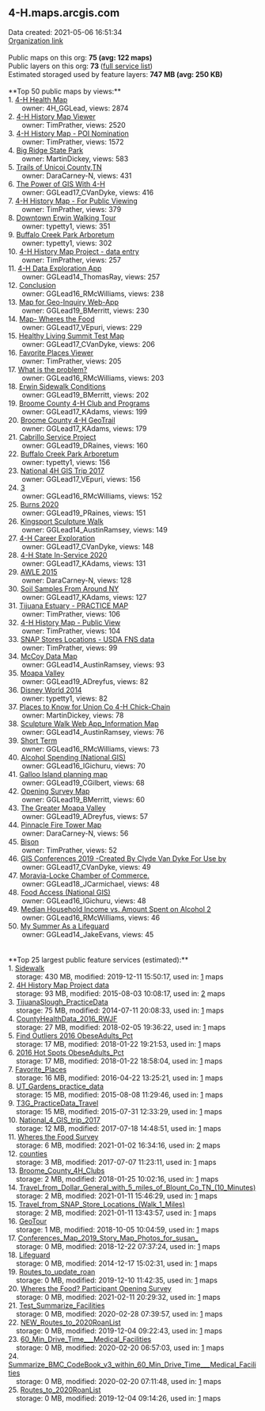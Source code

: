 <h2>4-H.maps.arcgis.com</h2> Data created: 2021-05-06 16:51:34 <br /><a target='new' href='https://4-H.maps.arcgis.com'>Organization link</a><br /><br />Public maps on this org: <b>75 (avg: 122 maps)</b><br />Public layers on this org: <b>73 </b>(<a target='new' href='https://services.arcgis.com/0iQnc90cLcaNZExC/ArcGIS/rest/services'>full service list</a>)<br />Estimated storaged used by feature layers: <b>747 MB (avg: 250 KB)</b><br /><br />**Top 50 public maps by views:**<br />  1. <a target='new' href='https://www.arcgis.com/home/item.html?id=425d71193b044fdca86d4a162a1c3a55'>4-H Health Map</a> <br />  &nbsp;&nbsp;&nbsp;&nbsp; &nbsp;&nbsp;owner: 4H_GGLead, views: 2874<br />  2. <a target='new' href='https://www.arcgis.com/home/item.html?id=547810adc6ab438ba54cb810317f4c25'>4-H History Map Viewer</a> <br />  &nbsp;&nbsp;&nbsp;&nbsp; &nbsp;&nbsp;owner: TimPrather, views: 2520<br />  3. <a target='new' href='https://www.arcgis.com/home/item.html?id=16ee2e1ba244456bb2d5c15b983fd9f6'>4-H History Map - POI Nomination</a> <br />  &nbsp;&nbsp;&nbsp;&nbsp; &nbsp;&nbsp;owner: TimPrather, views: 1572<br />  4. <a target='new' href='https://www.arcgis.com/home/item.html?id=64b22b5831d44aba93e27fecf9673809'>Big Ridge State Park</a> <br />  &nbsp;&nbsp;&nbsp;&nbsp; &nbsp;&nbsp;owner: MartinDickey, views: 583<br />  5. <a target='new' href='https://www.arcgis.com/home/item.html?id=ec2bb62e5b6042998d7d61e37881cb69'>Trails of Unicoi County,TN</a> <br />  &nbsp;&nbsp;&nbsp;&nbsp; &nbsp;&nbsp;owner: DaraCarney-N, views: 431<br />  6. <a target='new' href='https://www.arcgis.com/home/item.html?id=492e3058ec4342178a894986705b0827'>The Power of GIS With 4-H</a> <br />  &nbsp;&nbsp;&nbsp;&nbsp; &nbsp;&nbsp;owner: GGLead17_CVanDyke, views: 416<br />  7. <a target='new' href='https://www.arcgis.com/home/item.html?id=48b1983d92a547cb84914f31aad667ea'>4-H History Map - For Public Viewing</a> <br />  &nbsp;&nbsp;&nbsp;&nbsp; &nbsp;&nbsp;owner: TimPrather, views: 379<br />  8. <a target='new' href='https://www.arcgis.com/home/item.html?id=d24c6d7b4eec428baf75014bd472908d'>Downtown Erwin Walking Tour</a> <br />  &nbsp;&nbsp;&nbsp;&nbsp; &nbsp;&nbsp;owner: typetty1, views: 351<br />  9. <a target='new' href='https://www.arcgis.com/home/item.html?id=c839b0eaead24aa384b51e4772bcc372'>Buffalo Creek Park Arboretum</a> <br />  &nbsp;&nbsp;&nbsp;&nbsp; &nbsp;&nbsp;owner: typetty1, views: 302<br />  10. <a target='new' href='https://www.arcgis.com/home/item.html?id=e5e2ba6d34f2434ebfe30a04c812aeba'>4-H History Map Project - data entry</a> <br />  &nbsp;&nbsp;&nbsp;&nbsp; &nbsp;&nbsp;owner: TimPrather, views: 257<br />  11. <a target='new' href='https://www.arcgis.com/home/item.html?id=883dc5b9eab94b58b446524cc03971e1'>4-H Data Exploration App</a> <br />  &nbsp;&nbsp;&nbsp;&nbsp; &nbsp;&nbsp;owner: GGLead14_ThomasRay, views: 257<br />  12. <a target='new' href='https://www.arcgis.com/home/item.html?id=b4f5e843d1c7416d85b76e199e4bbcac'>Conclusion</a> <br />  &nbsp;&nbsp;&nbsp;&nbsp; &nbsp;&nbsp;owner: GGLead16_RMcWilliams, views: 238<br />  13. <a target='new' href='https://www.arcgis.com/home/item.html?id=67a14e62223f445191924eb40d405eaf'>Map for Geo-Inquiry Web-App</a> <br />  &nbsp;&nbsp;&nbsp;&nbsp; &nbsp;&nbsp;owner: GGLead19_BMerritt, views: 230<br />  14. <a target='new' href='https://www.arcgis.com/home/item.html?id=6a7ea6297c0440e486483b9ed7263601'>Map- Wheres the Food</a> <br />  &nbsp;&nbsp;&nbsp;&nbsp; &nbsp;&nbsp;owner: GGLead17_VEpuri, views: 229<br />  15. <a target='new' href='https://www.arcgis.com/home/item.html?id=707d8412a0534d7aacefebeca0d158c9'>Healthy Living Summit Test Map</a> <br />  &nbsp;&nbsp;&nbsp;&nbsp; &nbsp;&nbsp;owner: GGLead17_CVanDyke, views: 206<br />  16. <a target='new' href='https://www.arcgis.com/home/item.html?id=b09c3537b8ee49839d1d4a566fc35d00'>Favorite Places Viewer</a> <br />  &nbsp;&nbsp;&nbsp;&nbsp; &nbsp;&nbsp;owner: TimPrather, views: 205<br />  17. <a target='new' href='https://www.arcgis.com/home/item.html?id=b407f664890d4d0a80ca535d1968ab38'>What is the problem?</a> <br />  &nbsp;&nbsp;&nbsp;&nbsp; &nbsp;&nbsp;owner: GGLead16_RMcWilliams, views: 203<br />  18. <a target='new' href='https://www.arcgis.com/home/item.html?id=0de7c6b6761046f8a2305da085b78658'>Erwin Sidewalk Conditions</a> <br />  &nbsp;&nbsp;&nbsp;&nbsp; &nbsp;&nbsp;owner: GGLead19_BMerritt, views: 202<br />  19. <a target='new' href='https://www.arcgis.com/home/item.html?id=3e87d0df93d94c50bf6acb5782e63af6'>Broome County 4-H Club and Programs</a> <br />  &nbsp;&nbsp;&nbsp;&nbsp; &nbsp;&nbsp;owner: GGLead17_KAdams, views: 199<br />  20. <a target='new' href='https://www.arcgis.com/home/item.html?id=0a529ef8a36740c9ab741a4a9cf2059f'>Broome County 4-H GeoTrail</a> <br />  &nbsp;&nbsp;&nbsp;&nbsp; &nbsp;&nbsp;owner: GGLead17_KAdams, views: 179<br />  21. <a target='new' href='https://www.arcgis.com/home/item.html?id=f3ee28f0e04847f1b3bf3ba83b6b2e2b'>Cabrillo Service Project</a> <br />  &nbsp;&nbsp;&nbsp;&nbsp; &nbsp;&nbsp;owner: GGLead19_DRaines, views: 160<br />  22. <a target='new' href='https://www.arcgis.com/home/item.html?id=19d42e39686e4e77941c2a5d9e4568c3'>Buffalo Creek Park Arboretum</a> <br />  &nbsp;&nbsp;&nbsp;&nbsp; &nbsp;&nbsp;owner: typetty1, views: 156<br />  23. <a target='new' href='https://www.arcgis.com/home/item.html?id=808f813a61f84802a2e9c1ce3101d8ce'>National 4H GIS Trip 2017</a> <br />  &nbsp;&nbsp;&nbsp;&nbsp; &nbsp;&nbsp;owner: GGLead17_VEpuri, views: 156<br />  24. <a target='new' href='https://www.arcgis.com/home/item.html?id=9622fcc7d7d4403083242f65e3490ece'>3</a> <br />  &nbsp;&nbsp;&nbsp;&nbsp; &nbsp;&nbsp;owner: GGLead16_RMcWilliams, views: 152<br />  25. <a target='new' href='https://www.arcgis.com/home/item.html?id=a29aba2e36514832a7e0f326f8354863'>Burns 2020</a> <br />  &nbsp;&nbsp;&nbsp;&nbsp; &nbsp;&nbsp;owner: GGLead19_PRaines, views: 151<br />  26. <a target='new' href='https://www.arcgis.com/home/item.html?id=4c1ae1dbd6f44a55bff9a18b1177010f'>Kingsport Sculpture Walk</a> <br />  &nbsp;&nbsp;&nbsp;&nbsp; &nbsp;&nbsp;owner: GGLead14_AustinRamsey, views: 149<br />  27. <a target='new' href='https://www.arcgis.com/home/item.html?id=74cf9b28e7ed458985710f1e1f6c8189'>4-H Career Exploration</a> <br />  &nbsp;&nbsp;&nbsp;&nbsp; &nbsp;&nbsp;owner: GGLead17_CVanDyke, views: 148<br />  28. <a target='new' href='https://www.arcgis.com/home/item.html?id=b198d2bd91314d8eb210737c41ed60a0'>4-H State In-Service 2020</a> <br />  &nbsp;&nbsp;&nbsp;&nbsp; &nbsp;&nbsp;owner: GGLead17_KAdams, views: 131<br />  29. <a target='new' href='https://www.arcgis.com/home/item.html?id=41544519c5ea41c7a6f42320b16a9be1'>AWLE 2015</a> <br />  &nbsp;&nbsp;&nbsp;&nbsp; &nbsp;&nbsp;owner: DaraCarney-N, views: 128<br />  30. <a target='new' href='https://www.arcgis.com/home/item.html?id=9f3df39fe3f948adb72039456b02b71a'>Soil Samples From Around NY</a> <br />  &nbsp;&nbsp;&nbsp;&nbsp; &nbsp;&nbsp;owner: GGLead17_KAdams, views: 127<br />  31. <a target='new' href='https://www.arcgis.com/home/item.html?id=be59936f4bb64990ad24c7b0d91a4a25'>Tijuana Estuary - PRACTICE MAP</a> <br />  &nbsp;&nbsp;&nbsp;&nbsp; &nbsp;&nbsp;owner: TimPrather, views: 106<br />  32. <a target='new' href='https://www.arcgis.com/home/item.html?id=5bb02c997eb842edb7d4d225d487ba49'>4-H History Map - Public View</a> <br />  &nbsp;&nbsp;&nbsp;&nbsp; &nbsp;&nbsp;owner: TimPrather, views: 104<br />  33. <a target='new' href='https://www.arcgis.com/home/item.html?id=a1b833e4df694330887958471c49fa20'>SNAP Stores Locations - USDA FNS data</a> <br />  &nbsp;&nbsp;&nbsp;&nbsp; &nbsp;&nbsp;owner: TimPrather, views: 99<br />  34. <a target='new' href='https://www.arcgis.com/home/item.html?id=13d1cb9334c247a5a6be4f9799a0b3ee'>McCoy Data Map</a> <br />  &nbsp;&nbsp;&nbsp;&nbsp; &nbsp;&nbsp;owner: GGLead14_AustinRamsey, views: 93<br />  35. <a target='new' href='https://www.arcgis.com/home/item.html?id=088fac638c8d4b8b8f8a6f41b3df2b04'>Moapa Valley</a> <br />  &nbsp;&nbsp;&nbsp;&nbsp; &nbsp;&nbsp;owner: GGLead19_ADreyfus, views: 82<br />  36. <a target='new' href='https://www.arcgis.com/home/item.html?id=13ee2da2f0a1473d929908d949e24f50'>Disney World 2014</a> <br />  &nbsp;&nbsp;&nbsp;&nbsp; &nbsp;&nbsp;owner: typetty1, views: 82<br />  37. <a target='new' href='https://www.arcgis.com/home/item.html?id=03fcc5f11f1847ddaa61837297ef7f32'>Places to Know for Union Co 4-H Chick-Chain</a> <br />  &nbsp;&nbsp;&nbsp;&nbsp; &nbsp;&nbsp;owner: MartinDickey, views: 78<br />  38. <a target='new' href='https://www.arcgis.com/home/item.html?id=7742d1c986214122b5cfdeb431661c9d'>Sculpture Walk Web App_Information Map</a> <br />  &nbsp;&nbsp;&nbsp;&nbsp; &nbsp;&nbsp;owner: GGLead14_AustinRamsey, views: 76<br />  39. <a target='new' href='https://www.arcgis.com/home/item.html?id=9d583cce52e84870b16d552013973a8f'>Short Term</a> <br />  &nbsp;&nbsp;&nbsp;&nbsp; &nbsp;&nbsp;owner: GGLead16_RMcWilliams, views: 73<br />  40. <a target='new' href='https://www.arcgis.com/home/item.html?id=9544586c19c040c7b3ae96ff72b39753'>Alcohol Spending (National GIS)</a> <br />  &nbsp;&nbsp;&nbsp;&nbsp; &nbsp;&nbsp;owner: GGLead16_IGichuru, views: 70<br />  41. <a target='new' href='https://www.arcgis.com/home/item.html?id=696d179f3fa24e9da252bef3b4cd89b9'>Galloo Island planning map</a> <br />  &nbsp;&nbsp;&nbsp;&nbsp; &nbsp;&nbsp;owner: GGLead19_CGilbert, views: 68<br />  42. <a target='new' href='https://www.arcgis.com/home/item.html?id=86361e51435c4e5a93bfc0324bd95569'>Opening Survey Map</a> <br />  &nbsp;&nbsp;&nbsp;&nbsp; &nbsp;&nbsp;owner: GGLead19_BMerritt, views: 60<br />  43. <a target='new' href='https://www.arcgis.com/home/item.html?id=6c3538fc6270423db09c16a887c39fd5'>The Greater Moapa Valley</a> <br />  &nbsp;&nbsp;&nbsp;&nbsp; &nbsp;&nbsp;owner: GGLead19_ADreyfus, views: 57<br />  44. <a target='new' href='https://www.arcgis.com/home/item.html?id=36a58c2775ce4ec5aaf4cd469fc8eeb6'>Pinnacle Fire Tower Map</a> <br />  &nbsp;&nbsp;&nbsp;&nbsp; &nbsp;&nbsp;owner: DaraCarney-N, views: 56<br />  45. <a target='new' href='https://www.arcgis.com/home/item.html?id=320d59f2c71947f2a25d889ea10603af'>Bison</a> <br />  &nbsp;&nbsp;&nbsp;&nbsp; &nbsp;&nbsp;owner: TimPrather, views: 52<br />  46. <a target='new' href='https://www.arcgis.com/home/item.html?id=01386edbd8e143a3950bfcc1e4f26097'>GIS Conferences 2019 -Created By Clyde Van Dyke For Use by </a> <br />  &nbsp;&nbsp;&nbsp;&nbsp; &nbsp;&nbsp;owner: GGLead17_CVanDyke, views: 49<br />  47. <a target='new' href='https://www.arcgis.com/home/item.html?id=1a38a35b287349ad8754ce9a99ff02cb'>Moravia-Locke Chamber of Commerce.</a> <br />  &nbsp;&nbsp;&nbsp;&nbsp; &nbsp;&nbsp;owner: GGLead18_JCarmichael, views: 48<br />  48. <a target='new' href='https://www.arcgis.com/home/item.html?id=92ef8cda1e104ccb828cfc17d083fc9c'>Food Access (National GIS)</a> <br />  &nbsp;&nbsp;&nbsp;&nbsp; &nbsp;&nbsp;owner: GGLead16_IGichuru, views: 48<br />  49. <a target='new' href='https://www.arcgis.com/home/item.html?id=384bb9b022914090826a8f10eb39470f'>Median Household Income vs. Amount Spent on Alcohol 2</a> <br />  &nbsp;&nbsp;&nbsp;&nbsp; &nbsp;&nbsp;owner: GGLead16_RMcWilliams, views: 46<br />  50. <a target='new' href='https://www.arcgis.com/home/item.html?id=c6880f4fe8804b0a822dd60a8e04ac28'>My Summer As a Lifeguard</a> <br />  &nbsp;&nbsp;&nbsp;&nbsp; &nbsp;&nbsp;owner: GGLead14_JakeEvans, views: 45<br /><br /><br />**Top 25 largest public feature services (estimated):**<br /> 1. <a target='new' href='https://www.arcgis.com/home/item.html?id=044b73f9366a4be88ffb813701a7f544'>Sidewalk</a><br /> &nbsp;&nbsp;&nbsp;&nbsp;storage: 430 MB, modified: 2019-12-11 15:50:17,  used in: <a target='new' href='https://ed-ind-tb.s3-us-west-1.amazonaws.com/ADI/044b73f9366a4be88ffb813701a7f544.html'> 1</a> maps<br /> 2. <a target='new' href='https://www.arcgis.com/home/item.html?id=0fdc33ac95214e7db25e0054876d346b'>4H History Map Project data</a><br /> &nbsp;&nbsp;&nbsp;&nbsp;storage: 93 MB, modified: 2015-08-03 10:08:17,  used in: <a target='new' href='https://ed-ind-tb.s3-us-west-1.amazonaws.com/ADI/0fdc33ac95214e7db25e0054876d346b.html'> 2</a> maps<br /> 3. <a target='new' href='https://www.arcgis.com/home/item.html?id=e2352ec7f9b0431695fee971798bbc4e'>TijuanaSlough_PracticeData</a><br /> &nbsp;&nbsp;&nbsp;&nbsp;storage: 75 MB, modified: 2014-07-11 20:08:33,  used in: <a target='new' href='https://ed-ind-tb.s3-us-west-1.amazonaws.com/ADI/e2352ec7f9b0431695fee971798bbc4e.html'> 1</a> maps<br /> 4. <a target='new' href='https://www.arcgis.com/home/item.html?id=ad77bf70fb2146a5bbff7f155d71c911'>CountyHealthData_2016_RWJF</a><br /> &nbsp;&nbsp;&nbsp;&nbsp;storage: 27 MB, modified: 2018-02-05 19:36:22,  used in: <a target='new' href='https://ed-ind-tb.s3-us-west-1.amazonaws.com/ADI/ad77bf70fb2146a5bbff7f155d71c911.html'> 1</a> maps<br /> 5. <a target='new' href='https://www.arcgis.com/home/item.html?id=b7d99dcc506b408ab9a3c1889465c83b'>Find Outliers 2016 ObeseAdults_Pct</a><br /> &nbsp;&nbsp;&nbsp;&nbsp;storage: 17 MB, modified: 2018-01-22 19:21:53,  used in: <a target='new' href='https://ed-ind-tb.s3-us-west-1.amazonaws.com/ADI/b7d99dcc506b408ab9a3c1889465c83b.html'> 1</a> maps<br /> 6. <a target='new' href='https://www.arcgis.com/home/item.html?id=7881e88724f8464fa0fd5658c1a98291'>2016 Hot Spots ObeseAdults_Pct</a><br /> &nbsp;&nbsp;&nbsp;&nbsp;storage: 17 MB, modified: 2018-01-22 18:58:04,  used in: <a target='new' href='https://ed-ind-tb.s3-us-west-1.amazonaws.com/ADI/7881e88724f8464fa0fd5658c1a98291.html'> 1</a> maps<br /> 7. <a target='new' href='https://www.arcgis.com/home/item.html?id=a2ee0552260349ca9df6e2f0a5b47ef2'>Favorite_Places</a><br /> &nbsp;&nbsp;&nbsp;&nbsp;storage: 16 MB, modified: 2016-04-22 13:25:21,  used in: <a target='new' href='https://ed-ind-tb.s3-us-west-1.amazonaws.com/ADI/a2ee0552260349ca9df6e2f0a5b47ef2.html'> 1</a> maps<br /> 8. <a target='new' href='https://www.arcgis.com/home/item.html?id=0259850c1e154d6a8c2f825156d8cfe6'>UT_Gardens_practice_data</a><br /> &nbsp;&nbsp;&nbsp;&nbsp;storage: 15 MB, modified: 2015-08-08 11:29:46,  used in: <a target='new' href='https://ed-ind-tb.s3-us-west-1.amazonaws.com/ADI/0259850c1e154d6a8c2f825156d8cfe6.html'> 1</a> maps<br /> 9. <a target='new' href='https://www.arcgis.com/home/item.html?id=8c460030b72a4f2a92f8036140459e74'>T3G_PracticeData_Travel</a><br /> &nbsp;&nbsp;&nbsp;&nbsp;storage: 15 MB, modified: 2015-07-31 12:33:29,  used in: <a target='new' href='https://ed-ind-tb.s3-us-west-1.amazonaws.com/ADI/8c460030b72a4f2a92f8036140459e74.html'> 1</a> maps<br /> 10. <a target='new' href='https://www.arcgis.com/home/item.html?id=2705feacc8ac4ef38f983b187a203873'>National_4_GIS_trip_2017</a><br /> &nbsp;&nbsp;&nbsp;&nbsp;storage: 12 MB, modified: 2017-07-18 14:48:51,  used in: <a target='new' href='https://ed-ind-tb.s3-us-west-1.amazonaws.com/ADI/2705feacc8ac4ef38f983b187a203873.html'> 1</a> maps<br /> 11. <a target='new' href='https://www.arcgis.com/home/item.html?id=38eab4301617403ead1d57c50bd674e2'>Wheres the Food Survey</a><br /> &nbsp;&nbsp;&nbsp;&nbsp;storage: 6 MB, modified: 2021-01-02 16:34:16,  used in: <a target='new' href='https://ed-ind-tb.s3-us-west-1.amazonaws.com/ADI/38eab4301617403ead1d57c50bd674e2.html'> 2</a> maps<br /> 12. <a target='new' href='https://www.arcgis.com/home/item.html?id=1174e5c834734b63994236cd737a31ac'>counties</a><br /> &nbsp;&nbsp;&nbsp;&nbsp;storage: 3 MB, modified: 2017-07-07 11:23:11,  used in: <a target='new' href='https://ed-ind-tb.s3-us-west-1.amazonaws.com/ADI/1174e5c834734b63994236cd737a31ac.html'> 1</a> maps<br /> 13. <a target='new' href='https://www.arcgis.com/home/item.html?id=b20175cb4ebe464c8f8c771ac69727b8'>Broome_County_4H_Clubs</a><br /> &nbsp;&nbsp;&nbsp;&nbsp;storage: 2 MB, modified: 2018-01-25 10:02:16,  used in: <a target='new' href='https://ed-ind-tb.s3-us-west-1.amazonaws.com/ADI/b20175cb4ebe464c8f8c771ac69727b8.html'> 1</a> maps<br /> 14. <a target='new' href='https://www.arcgis.com/home/item.html?id=b581393317814e8fab6216701681d3ab'>Travel_from_Dollar_General_with_5_miles_of_Blount_Co_TN_(10_Minutes)</a><br /> &nbsp;&nbsp;&nbsp;&nbsp;storage: 2 MB, modified: 2021-01-11 15:46:29,  used in: <a target='new' href='https://ed-ind-tb.s3-us-west-1.amazonaws.com/ADI/b581393317814e8fab6216701681d3ab.html'> 1</a> maps<br /> 15. <a target='new' href='https://www.arcgis.com/home/item.html?id=1414468e02904be79b8562932b25cec0'>Travel_from_SNAP_Store_Locations_(Walk_1_Miles)</a><br /> &nbsp;&nbsp;&nbsp;&nbsp;storage: 2 MB, modified: 2021-01-11 13:43:57,  used in: <a target='new' href='https://ed-ind-tb.s3-us-west-1.amazonaws.com/ADI/1414468e02904be79b8562932b25cec0.html'> 1</a> maps<br /> 16. <a target='new' href='https://www.arcgis.com/home/item.html?id=57ea8e6ff816456080779f77c163f825'>GeoTour</a><br /> &nbsp;&nbsp;&nbsp;&nbsp;storage: 1 MB, modified: 2018-10-05 10:04:59,  used in: <a target='new' href='https://ed-ind-tb.s3-us-west-1.amazonaws.com/ADI/57ea8e6ff816456080779f77c163f825.html'> 1</a> maps<br /> 17. <a target='new' href='https://www.arcgis.com/home/item.html?id=d8f4ff9ee287456aa4fb77fad82c853b'>Conferences_Map_2019_Story_Map_Photos_for_susan_</a><br /> &nbsp;&nbsp;&nbsp;&nbsp;storage: 0 MB, modified: 2018-12-22 07:37:24,  used in: <a target='new' href='https://ed-ind-tb.s3-us-west-1.amazonaws.com/ADI/d8f4ff9ee287456aa4fb77fad82c853b.html'> 1</a> maps<br /> 18. <a target='new' href='https://www.arcgis.com/home/item.html?id=1774f5720a824cf2806c5841f90e8ea0'>Lifeguard</a><br /> &nbsp;&nbsp;&nbsp;&nbsp;storage: 0 MB, modified: 2014-12-17 15:02:31,  used in: <a target='new' href='https://ed-ind-tb.s3-us-west-1.amazonaws.com/ADI/1774f5720a824cf2806c5841f90e8ea0.html'> 1</a> maps<br /> 19. <a target='new' href='https://www.arcgis.com/home/item.html?id=94267a28582b49acb560aea7679e9110'>Routes_to_update_roan</a><br /> &nbsp;&nbsp;&nbsp;&nbsp;storage: 0 MB, modified: 2019-12-10 11:42:35,  used in: <a target='new' href='https://ed-ind-tb.s3-us-west-1.amazonaws.com/ADI/94267a28582b49acb560aea7679e9110.html'> 1</a> maps<br /> 20. <a target='new' href='https://www.arcgis.com/home/item.html?id=d2fdc4d06bf44daeb7811ff2825adfec'>Wheres the Food? Participant Opening Survey</a><br /> &nbsp;&nbsp;&nbsp;&nbsp;storage: 0 MB, modified: 2021-02-11 20:29:32,  used in: <a target='new' href='https://ed-ind-tb.s3-us-west-1.amazonaws.com/ADI/d2fdc4d06bf44daeb7811ff2825adfec.html'> 1</a> maps<br /> 21. <a target='new' href='https://www.arcgis.com/home/item.html?id=f0e9b50205984765b3cd8a3b3eb2663e'>Test_Summarize_Facilities</a><br /> &nbsp;&nbsp;&nbsp;&nbsp;storage: 0 MB, modified: 2020-02-28 07:39:57,  used in: <a target='new' href='https://ed-ind-tb.s3-us-west-1.amazonaws.com/ADI/f0e9b50205984765b3cd8a3b3eb2663e.html'> 1</a> maps<br /> 22. <a target='new' href='https://www.arcgis.com/home/item.html?id=7c32b82c8ed74880a647de5b2251a77d'>NEW_Routes_to_2020RoanList</a><br /> &nbsp;&nbsp;&nbsp;&nbsp;storage: 0 MB, modified: 2019-12-04 09:22:43,  used in: <a target='new' href='https://ed-ind-tb.s3-us-west-1.amazonaws.com/ADI/7c32b82c8ed74880a647de5b2251a77d.html'> 1</a> maps<br /> 23. <a target='new' href='https://www.arcgis.com/home/item.html?id=c61b5b35b5c843b2ab0378d449dbc91a'>60_Min_Drive_Time___Medical_Facilities</a><br /> &nbsp;&nbsp;&nbsp;&nbsp;storage: 0 MB, modified: 2020-02-20 06:57:03,  used in: <a target='new' href='https://ed-ind-tb.s3-us-west-1.amazonaws.com/ADI/c61b5b35b5c843b2ab0378d449dbc91a.html'> 1</a> maps<br /> 24. <a target='new' href='https://www.arcgis.com/home/item.html?id=0dcffc3499e444d2b5e7b33176b01739'>Summarize_BMC_CodeBook_v3_within_60_Min_Drive_Time___Medical_Facilities</a><br /> &nbsp;&nbsp;&nbsp;&nbsp;storage: 0 MB, modified: 2020-02-20 07:11:48,  used in: <a target='new' href='https://ed-ind-tb.s3-us-west-1.amazonaws.com/ADI/0dcffc3499e444d2b5e7b33176b01739.html'> 1</a> maps<br /> 25. <a target='new' href='https://www.arcgis.com/home/item.html?id=8ff2231d92774c4389e7ef0d987ab619'>Routes_to_2020RoanList</a><br /> &nbsp;&nbsp;&nbsp;&nbsp;storage: 0 MB, modified: 2019-12-04 09:14:26,  used in: <a target='new' href='https://ed-ind-tb.s3-us-west-1.amazonaws.com/ADI/8ff2231d92774c4389e7ef0d987ab619.html'> 1</a> maps<br />